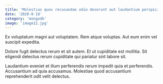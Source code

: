 ```yaml
---
title: 'Molestias quos recusandae odio deserunt aut laudantium perspiciatis.'
date: '2020-8-18'
category: 'mongodb'
image: 'image12.jpg'
---
```


Ex voluptatum magni aut voluptatem. Rem atque voluptas. Aut eum enim vel suscipit expedita.
 Dolore fugit delectus rerum et sit autem. Et ut cupiditate est mollitia. Sit eligendi delectus rerum cupiditate qui pariatur sint labore sit.
 Laudantium eveniet et illum perferendis rerum impedit quia et perferendis. Accusantium ad quia accusamus. Molestiae quod accusantium reprehenderit odit velit delectus.
